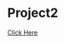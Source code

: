 # Project2

[Click Here](https://particle.hackster.io/yatinagarwal/light-detecting-email-sender-db18f4)
